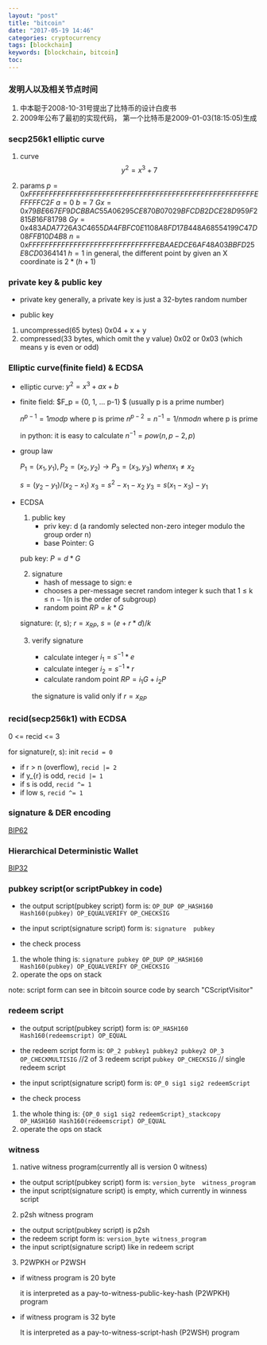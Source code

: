 ```yaml
---
layout: "post"
title: "bitcoin"
date: "2017-05-19 14:46"
categories: cryptocurrency
tags: [blockchain]
keywords: [blockchain, bitcoin]
toc:
---
```


### 发明人以及相关节点时间
1. 中本聪于2008-10-31号提出了比特币的设计白皮书
2. 2009年公布了最初的实现代码， 第一个比特币是2009-01-03(18:15:05)生成

<!-- more -->

### secp256k1 elliptic curve 

1. curve
$$y^2 = x^3 + 7$$

2. params
$p = 0xFFFFFFFF FFFFFFFF FFFFFFFF FFFFFFFF FFFFFFFF FFFFFFFF FFFFFFFE FFFFFC2F$
$a = 0$
$b = 7$
$Gx = 0x79BE667E F9DCBBAC 55A06295 CE870B07 029BFCDB 2DCE28D9 59F2815B 16F81798$
$Gy = 0x483ADA77 26A3C465 5DA4FBFC 0E1108A8 FD17B448 A6855419 9C47D08F FB10D4B8$
$n = 0xFFFFFFFF FFFFFFFF FFFFFFFF FFFFFFFE BAAEDCE6 AF48A03B BFD25E8C D0364141$
$h = 1$
in general, the different point by given an X coordinate is $2*(h + 1)$

### private key & public key

- private key
    generally, a private key is just a 32-bytes random number

- public key
1. uncompressed(65 bytes)
    0x04 + x + y
2. compressed(33 bytes, which omit the y value)
    0x02 or 0x03 (which means y is even or odd)


### Elliptic curve(finite field) & ECDSA 

- elliptic curve: $y^2 = x^3 + ax + b$

- finite field: $F_p = {0, 1, ... p-1} $ (usually p is a prime number)
  
  $n^{p-1} = 1 mod p$ where p is prime
  $n^{p-2} = n^{-1} = 1/n mod n$ where p is prime

  in python: it is easy to calculate $n^{-1} = pow(n, p-2, p)$

- group law
  
  $P_1 = (x_1, y_1), P_2=(x_2, y_2) \to P_3 = (x_3, y_3)$
  $when x_1 \neq x_2$ 

  $s = (y_2-y_1)/(x_2-x_1)$
  $x_3 = s^2 - x_1 - x_2$
  $y_3 = s(x_1 - x_3) - y_1$



- ECDSA
    1. public key 
        - priv key: d (a randomly selected non-zero integer modulo the group order n)
        - base Pointer: G

    pub key: $P = d * G$

    2. signature
        - hash of message to sign: e
        - chooses a per-message secret random integer k such that 1 ≤ k ≤ n − 1(n is the order of subgroup)
        - random point $RP = k * G$

    signature: (r, s); $r=x_{RP}$, $s=(e+r * d)/k$

    3. verify signature
        - calculate integer $i_1 = s^{-1}*e$  
        - calculate integer $i_2 = s^{-1}*r$
        - calculate random point $RP = i_1G + i_2P$  

        the signature is valid only if $r = x_{RP}$


### recid(secp256k1) with ECDSA
0 <= recid <= 3

for signature(r, s): init `recid = 0`
- if r > n (overflow),  `recid |= 2`
- if y_{r} is odd, `recid |= 1`
- if s is odd, `recid ^= 1`
- if low s, `recid ^= 1`


### signature & DER encoding

[BIP62](https://github.com/bitcoin/bips/blob/master/bip-0062.mediawiki)

### Hierarchical Deterministic Wallet

[BIP32](https://github.com/bitcoin/bips/blob/master/bip-0032.mediawiki)



### pubkey script(or scriptPubkey in code)

- the output script(pubkey script) form is: `OP_DUP OP_HASH160 Hash160(pubkey) OP_EQUALVERIFY OP_CHECKSIG`
- the input script(signature script) form is: `signature  pubkey`

- the check process
1. the whole thing is: `signature pubkey OP_DUP OP_HASH160 Hash160(pubkey) OP_EQUALVERIFY OP_CHECKSIG`
2. operate the ops on stack 

note: script form can see in bitcoin source code by search "CScriptVisitor"


### redeem script 

- the output script(pubkey script) form is: `OP_HASH160 Hash160(redeemscript) OP_EQUAL`
- the redeem script form is: `OP_2 pubkey1 pubkey2 pubkey2 OP_3 OP_CHECKMULTISIG`  //2 of 3 redeem script
                             `pubkey OP_CHECKSIG` // single redeem script
- the input script(signature script) form is: `OP_0 sig1 sig2 redeemScript`

- the check process
1. the whole thing is: `{OP_0 sig1 sig2 redeemScript}_stackcopy OP_HASH160 Hash160(redeemscript) OP_EQUAL`
2. operate the ops on stack


### witness 

1. native witness program(currently all is  version 0 witness)

  - the output script(pubkey script) form is: `version_byte  witness_program`
  - the input script(signature script) is empty, which currently in winness script

2. p2sh witness program

  - the output script(pubkey script) is p2sh
  - the redeem script form is: `version_byte witness_program`
  - the input script(signature script) like in redeem script


3. P2WPKH or P2WSH

  - if witness program is 20 byte
      
      it is interpreted as a pay-to-witness-public-key-hash (P2WPKH) program
    
  - if witness program is 32 byte
      
      It is interpreted as a pay-to-witness-script-hash (P2WSH) program






      
    







